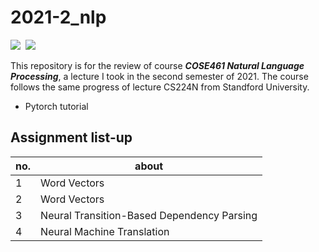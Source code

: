 # 2021-2_nlp
<p align="left">
  <img src="https://img.shields.io/badge/Python-3776AB?style=flat-square&logo=Python&logoColor=white"/></a>&nbsp 
  <img src="https://img.shields.io/badge/GoogleColab-F9AB00?style=flat-square&logo=GoogleColab&logoColor=white"/></a>&nbsp 
</p>

This repository is for the review of course **_COSE461 Natural Language Processing_**, a lecture I took in the second semester of 2021. 
The course follows the same progress of lecture CS224N from Standford University.

- Pytorch tutorial

<h2> Assignment list-up </h2>

no. | about 
---- | ---- 
1 | Word Vectors
2 | Word Vectors
3 | Neural Transition-Based Dependency Parsing
4 | Neural Machine Translation
